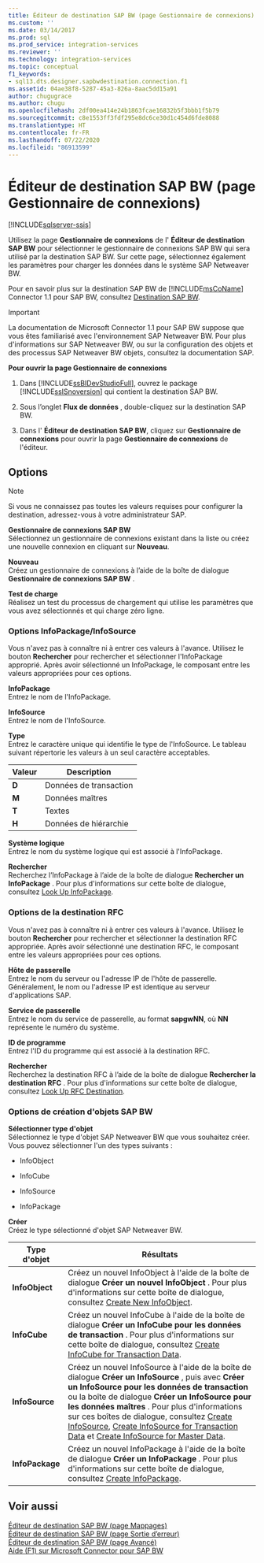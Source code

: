 ```yaml
---
title: Éditeur de destination SAP BW (page Gestionnaire de connexions) | Microsoft Docs
ms.custom: ''
ms.date: 03/14/2017
ms.prod: sql
ms.prod_service: integration-services
ms.reviewer: ''
ms.technology: integration-services
ms.topic: conceptual
f1_keywords:
- sql13.dts.designer.sapbwdestination.connection.f1
ms.assetid: 04ae38f8-5287-45a3-826a-8aac5dd15a91
author: chugugrace
ms.author: chugu
ms.openlocfilehash: 2df00ea414e24b1863fcae16832b5f3bbb1f5b79
ms.sourcegitcommit: c8e1553ff3fdf295e8dc6ce30d1c454d6fde8088
ms.translationtype: HT
ms.contentlocale: fr-FR
ms.lasthandoff: 07/22/2020
ms.locfileid: "86913599"
---
```

# <a name="sap-bw-destination-editor-connection-manager-page"></a>Éditeur de destination SAP BW (page Gestionnaire de connexions)

[!INCLUDE[sqlserver-ssis](../../includes/applies-to-version/sqlserver-ssis.md)]


  Utilisez la page **Gestionnaire de connexions** de l' **Éditeur de destination SAP BW** pour sélectionner le gestionnaire de connexions SAP BW qui sera utilisé par la destination SAP BW. Sur cette page, sélectionnez également les paramètres pour charger les données dans le système SAP Netweaver BW.  
  
 Pour en savoir plus sur la destination SAP BW de [!INCLUDE[msCoName](../../includes/msconame-md.md)] Connector 1.1 pour SAP BW, consultez [Destination SAP BW](../../integration-services/data-flow/sap-bw-destination.md).  
  
> [!IMPORTANT]  
>  La documentation de Microsoft Connector 1.1 pour SAP BW suppose que vous êtes familiarisé avec l'environnement SAP Netweaver BW. Pour plus d'informations sur SAP Netweaver BW, ou sur la configuration des objets et des processus SAP Netweaver BW objets, consultez la documentation SAP.  
  
 **Pour ouvrir la page Gestionnaire de connexions**  
  
1.  Dans [!INCLUDE[ssBIDevStudioFull](../../includes/ssbidevstudiofull-md.md)], ouvrez le package [!INCLUDE[ssISnoversion](../../includes/ssisnoversion-md.md)] qui contient la destination SAP BW.  
  
2.  Sous l’onglet **Flux de données** , double-cliquez sur la destination SAP BW.  
  
3.  Dans l' **Éditeur de destination SAP BW**, cliquez sur **Gestionnaire de connexions** pour ouvrir la page **Gestionnaire de connexions** de l'éditeur.  
  
## <a name="options"></a>Options  
  
> [!NOTE]  
>  Si vous ne connaissez pas toutes les valeurs requises pour configurer la destination, adressez-vous à votre administrateur SAP.  
  
 **Gestionnaire de connexions SAP BW**  
 Sélectionnez un gestionnaire de connexions existant dans la liste ou créez une nouvelle connexion en cliquant sur **Nouveau**.  
  
 **Nouveau**  
 Créez un gestionnaire de connexions à l’aide de la boîte de dialogue **Gestionnaire de connexions SAP BW** .  
  
 **Test de charge**  
 Réalisez un test du processus de chargement qui utilise les paramètres que vous avez sélectionnés et qui charge zéro ligne.  
  
### <a name="infopackageinfosource-options"></a>Options InfoPackage/InfoSource  
 Vous n'avez pas à connaître ni à entrer ces valeurs à l'avance. Utilisez le bouton **Rechercher** pour rechercher et sélectionner l'InfoPackage approprié. Après avoir sélectionné un InfoPackage, le composant entre les valeurs appropriées pour ces options.  
  
 **InfoPackage**  
 Entrez le nom de l'InfoPackage.  
  
 **InfoSource**  
 Entrez le nom de l'InfoSource.  
  
 **Type**  
 Entrez le caractère unique qui identifie le type de l'InfoSource. Le tableau suivant répertorie les valeurs à un seul caractère acceptables.  
  
|Valeur|Description|  
|-----------|-----------------|  
|**D**|Données de transaction|  
|**M**|Données maîtres|  
|**T**|Textes|  
|**H**|Données de hiérarchie|  
  
 **Système logique**  
 Entrez le nom du système logique qui est associé à l'InfoPackage.  
  
 **Rechercher**  
 Recherchez l’InfoPackage à l’aide de la boîte de dialogue **Rechercher un InfoPackage** . Pour plus d'informations sur cette boîte de dialogue, consultez [Look Up InfoPackage](../../integration-services/data-flow/look-up-infopackage.md).  
  
### <a name="rfc-destination-options"></a>Options de la destination RFC  
 Vous n'avez pas à connaître ni à entrer ces valeurs à l'avance. Utilisez le bouton **Rechercher** pour rechercher et sélectionner la destination RFC appropriée. Après avoir sélectionné une destination RFC, le composant entre les valeurs appropriées pour ces options.  
  
 **Hôte de passerelle**  
 Entrez le nom du serveur ou l'adresse IP de l'hôte de passerelle. Généralement, le nom ou l'adresse IP est identique au serveur d'applications SAP.  
  
 **Service de passerelle**  
 Entrez le nom du service de passerelle, au format **sapgwNN**, où **NN** représente le numéro du système.  
  
 **ID de programme**  
 Entrez l'ID du programme qui est associé à la destination RFC.  
  
 **Rechercher**  
 Recherchez la destination RFC à l’aide de la boîte de dialogue **Rechercher la destination RFC** . Pour plus d'informations sur cette boîte de dialogue, consultez [Look Up RFC Destination](../../integration-services/data-flow/look-up-rfc-destination.md).  
  
### <a name="create-sap-bw-objects-options"></a>Options de création d'objets SAP BW  
 **Sélectionner type d'objet**  
 Sélectionnez le type d'objet SAP Netweaver BW que vous souhaitez créer. Vous pouvez sélectionner l'un des types suivants :  
  
-   InfoObject  
  
-   InfoCube  
  
-   InfoSource  
  
-   InfoPackage  
  
 **Créer**  
 Créez le type sélectionné d'objet SAP Netweaver BW.  
  
|Type d'objet|Résultats|  
|-----------------|------------|  
|**InfoObject**|Créez un nouvel InfoObject à l'aide de la boîte de dialogue **Créer un nouvel InfoObject** . Pour plus d'informations sur cette boîte de dialogue, consultez [Create New InfoObject](../../integration-services/data-flow/create-new-infoobject.md).|  
|**InfoCube**|Créez un nouvel InfoCube à l'aide de la boîte de dialogue **Créer un InfoCube pour les données de transaction** . Pour plus d'informations sur cette boîte de dialogue, consultez [Create InfoCube for Transaction Data](../../integration-services/data-flow/create-infocube-for-transaction-data.md).|  
|**InfoSource**|Créez un nouvel InfoSource à l'aide de la boîte de dialogue **Créer un InfoSource** , puis avec **Créer un InfoSource pour les données de transaction** ou la boîte de dialogue **Créer un InfoSource pour les données maîtres** . Pour plus d'informations sur ces boîtes de dialogue, consultez [Create InfoSource](../../integration-services/data-flow/create-infosource.md), [Create InfoSource for Transaction Data](../../integration-services/data-flow/create-infosource-for-transaction-data.md) et [Create InfoSource for Master Data](../../integration-services/data-flow/create-infosource-for-master-data.md).|  
|**InfoPackage**|Créez un nouvel InfoPackage à l'aide de la boîte de dialogue **Créer un InfoPackage** . Pour plus d'informations sur cette boîte de dialogue, consultez [Create InfoPackage](../../integration-services/data-flow/create-infopackage.md).|  
  
## <a name="see-also"></a>Voir aussi  
 [Éditeur de destination SAP BW &#40;page Mappages&#41;](../../integration-services/data-flow/sap-bw-destination-editor-mappings-page.md)   
 [Éditeur de destination SAP BW &#40;page Sortie d’erreur&#41;](../../integration-services/data-flow/sap-bw-destination-editor-error-output-page.md)   
 [Éditeur de destination SAP BW &#40;page Avancé&#41;](../../integration-services/data-flow/sap-bw-destination-editor-advanced-page.md)   
 [Aide (F1) sur Microsoft Connector pour SAP BW](../../integration-services/microsoft-connector-for-sap-bw-f1-help.md)  
  
  
